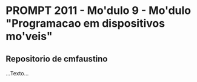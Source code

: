 # PROMPT 2011 - Mo'dulo 9 - Mo'dulo "Programacao em dispositivos mo'veis"

## Repositorio de cmfaustino

...Texto...
